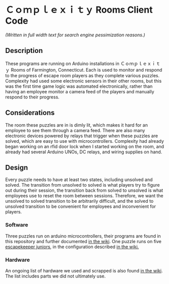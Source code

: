 # Ｃｏｍｐｌｅｘｉｔｙ Rooms Client Code
*(Written in full width text for search engine pessimization reasons.)*

## Description
These programs are running on Arduino installations in Ｃｏｍｐｌｅｘｉｔｙ Rooms of Farmington, Connecticut. Each is used to monitor and respond to the progress of escape room players as they complete various puzzles. Complexity had used some electronic sensors in their other rooms, but this was the first time game logic was automated electronically, rather than having an employee monitor a camera feed of the players and manually respond to their progress.

## Considerations
The room these puzzles are in is dimly lit, which makes it hard for an employee to see them through a camera feed. There are also many electronic devices powered by relays that trigger when these puzzles are solved, which are easy to use with microcontrollers. Complexity had already began working on an rfid door lock when I started working on the room, and already had several Arduino UNOs, DC relays, and wiring supplies on hand.

## Design
Every puzzle needs to have at least two states, including unsolved and solved. The transition from unsolved to solved is what players try to figure out during their session, the transition back from solved to unsolved is what employees use to reset the room between sessions. Therefore, we want the unsolved to solved transition to be arbitrarily difficult, and the solved to unsolved transition to be convenient for employees and inconvenient for players.

### Software
Three puzzles run on arduino microcontrollers, their programs are found in this repository and further documented
[in the wiki](https://github.com/mayhd3/Complexity/wiki/Arduino-Programs).
One puzzle runs on five
[escapekeeper juniors](https://www.frightideas.com/escapekeeper-jr.html),
in the configuration described
[in the wiki.](https://github.com/mayhd3/Complexity/wiki/EscapeKeeper-Setup)

### Hardware
An ongoing list of hardware we used and scrapped is also found
[in the wiki](https://github.com/mayhd3/Complexity/wiki/Hardware-Performance).
The list includes parts we did not ultimately use.
